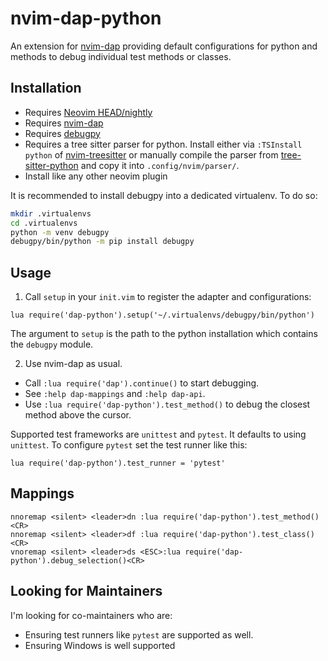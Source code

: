 # nvim-dap-python

An extension for [nvim-dap][1] providing default configurations for python and methods to debug individual test methods or classes.


## Installation


- Requires [Neovim HEAD/nightly][2]
- Requires [nvim-dap][1]
- Requires [debugpy][3]
- Requires a tree sitter parser for python. Install either via `:TSInstall python` of [nvim-treesitter][4] or manually compile the parser from [tree-sitter-python][5] and copy it into `.config/nvim/parser/`.
- Install like any other neovim plugin


It is recommended to install debugpy into a dedicated virtualenv. To do so:

```bash
mkdir .virtualenvs
cd .virtualenvs
python -m venv debugpy
debugpy/bin/python -m pip install debugpy
```


## Usage

1. Call `setup` in your `init.vim` to register the adapter and configurations:

```vimL
lua require('dap-python').setup('~/.virtualenvs/debugpy/bin/python')
```

The argument to `setup` is the path to the python installation which contains the `debugpy` module.


2. Use nvim-dap as usual.

- Call `:lua require('dap').continue()` to start debugging.
- See `:help dap-mappings` and `:help dap-api`.
- Use `:lua require('dap-python').test_method()` to debug the closest method above the cursor.

Supported test frameworks are `unittest` and `pytest`. It defaults to using
`unittest`. To configure `pytest` set the test runner like this:


```vimL
lua require('dap-python').test_runner = 'pytest'
```


## Mappings


```vimL
nnoremap <silent> <leader>dn :lua require('dap-python').test_method()<CR>
nnoremap <silent> <leader>df :lua require('dap-python').test_class()<CR>
vnoremap <silent> <leader>ds <ESC>:lua require('dap-python').debug_selection()<CR>
```


## Looking for Maintainers

I'm looking for co-maintainers who are:

- Ensuring test runners like `pytest` are supported as well.
- Ensuring Windows is well supported


[1]: https://github.com/mfussenegger/nvim-dap
[2]: https://github.com/neovim/neovim/releases/tag/nightly
[3]: https://github.com/microsoft/debugpy
[4]: https://github.com/nvim-treesitter/nvim-treesitter
[5]: https://github.com/tree-sitter/tree-sitter-python
